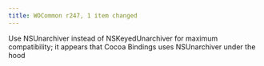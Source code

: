 ```yaml
---
title: WOCommon r247, 1 item changed
---
```


Use NSUnarchiver instead of NSKeyedUnarchiver for maximum compatibility; it appears that Cocoa Bindings uses NSUnarchiver under the hood
